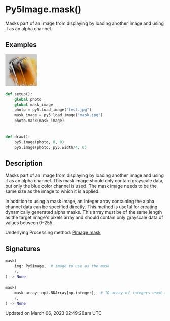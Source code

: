 # Py5Image.mask()

Masks part of an image from displaying by loading another image and using it as an alpha channel.

## Examples

<div class="example-table">

<div class="example-row"><div class="example-cell-image">

![example picture for mask()](/images/reference/Py5Image_mask_0.png)

</div><div class="example-cell-code">

```python
def setup():
    global photo
    global mask_image
    photo = py5.load_image("test.jpg")
    mask_image = py5.load_image("mask.jpg")
    photo.mask(mask_image)


def draw():
    py5.image(photo, 0, 0)
    py5.image(photo, py5.width/4, 0)
```

</div></div>

</div>

## Description

Masks part of an image from displaying by loading another image and using it as an alpha channel. This mask image should only contain grayscale data, but only the blue color channel is used. The mask image needs to be the same size as the image to which it is applied.

In addition to using a mask image, an integer array containing the alpha channel data can be specified directly. This method is useful for creating dynamically generated alpha masks. This array must be of the same length as the target image's pixels array and should contain only grayscale data of values between 0-255.

Underlying Processing method: [PImage.mask](https://processing.org/reference/PImage_mask_.html)

## Signatures

```python
mask(
    img: Py5Image,  # image to use as the mask
    /,
) -> None

mask(
    mask_array: npt.NDArray[np.integer],  # 1D array of integers used as the alpha channel, needs to be the same length as the image's pixel array
    /,
) -> None
```

Updated on March 06, 2023 02:49:26am UTC
